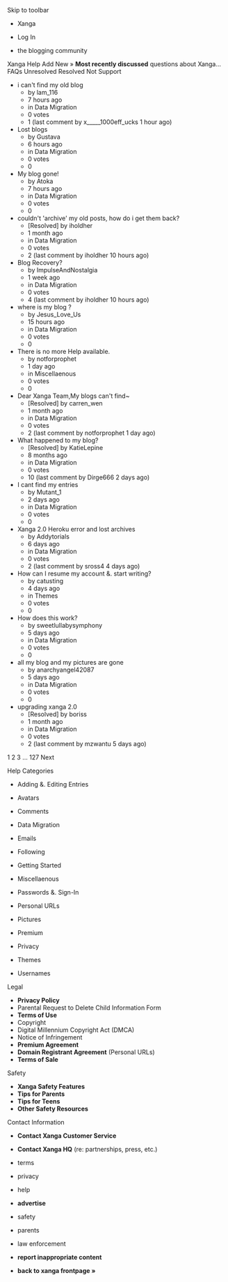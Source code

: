 Skip to toolbar

*   Xanga

*   Log In

*   the blogging community

Xanga Help Add New » **Most recently discussed** questions about Xanga… FAQs Unresolved Resolved Not Support

*   i can't find my old blog
    *   by lam\_116
    *   7 hours ago
    *   in Data Migration
    *   0 votes
    *   1 (last comment by x\_\_\_\_\_1000eff\_ucks 1 hour ago)
*   Lost blogs
    *   by Gustava
    *   6 hours ago
    *   in Data Migration
    *   0 votes
    *   0
*   My blog gone!
    *   by Atoka
    *   7 hours ago
    *   in Data Migration
    *   0 votes
    *   0
*   couldn't 'archive' my old posts, how do i get them back?
    *   \[Resolved\] by iholdher
    *   1 month ago
    *   in Data Migration
    *   0 votes
    *   2 (last comment by iholdher 10 hours ago)
*   Blog Recovery?
    *   by ImpulseAndNostalgia
    *   1 week ago
    *   in Data Migration
    *   0 votes
    *   4 (last comment by iholdher 10 hours ago)
*   where is my blog ?
    *   by Jesus\_Love\_Us
    *   15 hours ago
    *   in Data Migration
    *   0 votes
    *   0
*   There is no more Help available.
    *   by notforprophet
    *   1 day ago
    *   in Miscellaenous
    *   0 votes
    *   0
*   Dear Xanga Team,My blogs can't find~
    *   \[Resolved\] by carren\_wen
    *   1 month ago
    *   in Data Migration
    *   0 votes
    *   2 (last comment by notforprophet 1 day ago)
*   What happened to my blog?
    *   \[Resolved\] by KatieLepine
    *   8 months ago
    *   in Data Migration
    *   0 votes
    *   10 (last comment by Dirge666 2 days ago)
*   I cant find my entries
    *   by Mutant\_1
    *   2 days ago
    *   in Data Migration
    *   0 votes
    *   0
*   Xanga 2.0 Heroku error and lost archives
    *   by Addytorials
    *   6 days ago
    *   in Data Migration
    *   0 votes
    *   2 (last comment by sross4 4 days ago)
*   How can I resume my account &. start writing?
    *   by catusting
    *   4 days ago
    *   in Themes
    *   0 votes
    *   0
*   How does this work?
    *   by sweetlullabysymphony
    *   5 days ago
    *   in Data Migration
    *   0 votes
    *   0
*   all my blog and my pictures are gone
    *   by anarchyangel42087
    *   5 days ago
    *   in Data Migration
    *   0 votes
    *   0
*   upgrading xanga 2.0
    *   \[Resolved\] by boriss
    *   1 month ago
    *   in Data Migration
    *   0 votes
    *   2 (last comment by mzwantu 5 days ago)

1 2 3 ... 127 Next

Help Categories

*   Adding &. Editing Entries
*   Avatars
*   Comments
*   Data Migration
*   Emails
*   Following
*   Getting Started
*   Miscellaenous

*   Passwords &. Sign-In
*   Personal URLs
*   Pictures
*   Premium
*   Privacy
*   Themes
*   Usernames

Legal

*   **Privacy Policy**
*   Parental Request to Delete Child Information Form
*   **Terms of Use**
*   Copyright
*   Digital Millennium Copyright Act (DMCA)
*   Notice of Infringement
*   **Premium Agreement**
*   **Domain Registrant Agreement** (Personal URLs)
*   **Terms of Sale**

Safety

*   **Xanga Safety Features**
*   **Tips for Parents**
*   **Tips for Teens**
*   **Other Safety Resources**

Contact Information

*   **Contact Xanga Customer Service**
*   **Contact Xanga HQ** (re: partnerships, press, etc.)

*   terms
*   privacy
*   help
*   **advertise**

*   safety
*   parents
*   law enforcement
*   **report inappropriate content**

*   **back to xanga frontpage »**